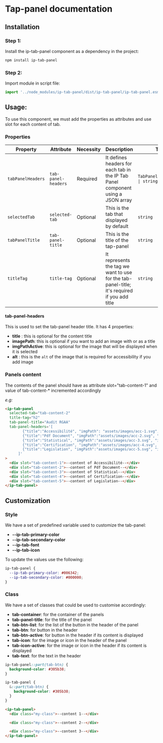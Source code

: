 # Tap-panel documentation

## Installation

### Step 1:

Install the ip-tab-panel component as a dependency in the project:

```bash
npm install ip-tab-panel
```

### Step 2:

Import module in script file:

```javascript or typescript
import '../node_modules/ip-tab-panel/dist/ip-tab-panel/ip-tab-panel.esm';
```

## Usage:

To use this component, we must add the properties as attributes and use slot for each content of tab.

### Properties

| Property          | Attribute           | Necessity | Description                                                                                  | Type                            | Default     |
| ----------------- | ------------------- | --------- | -------------------------------------------------------------------------------------------- | ------------------------------- | ----------- |
| `tabPanelHeaders` | `tab-panel-headers` | Required  | It defines headers for each tab in the IP Tab Panel component using a JSON array             | `TabPanelInterface[] \| string` | `undefined` |
| `selectedTab`     | `selected-tab`      | Optional  | This is the tab that displayed by default                                                    | `string`                        | `undefined` |
| `tabPanelTitle`   | `tab-panel-title`   | Optional  | This is the title of the tap-panel                                                           | `string`                        | `undefined` |
| `titleTag`        | `title-tag`         | Optional  | It represents the tag we want to use for the tab-panel-title; it's required if you add title | `string`                        | `undefined` |

#### tab-panel-headers

This is used to set the tab-panel header title. It has 4 properties:

- **title** : this is optional for the content title
- **imagePath**: this is optional if you want to add an image with or as a title
- **imgPathActive**: this is optional for the image that will be displayed when it is selected
- **alt** : this is the `alt` of the image that is required for accessibility if you add image

### Panels content

The contents of the panel should have as attribute slot="tab-content-1" and value of tab-content-\* incremented accordingly

_e.g:_

```html
<ip-tab-panel
  selected-tab="tab-content-2"
  title-tag="h2"
  tab-panel-title="Audit RGAA"
  tab-panel-headers='[
        {"title":"Accessibilité", "imgPath": "assets/images/acc-1.svg", "imgPathActive": "assets/images/acc-1-active.svg"},
        {"title":"Pdf Document", "imgPath":"assets/images/acc-2.svg", "imgPathActive": "assets/images/acc-2-active.svg"},
        {"title":"Statistical", "imgPath":"assets/images/acc-3.svg", "imgPathActive": "assets/images/acc-3-active.svg"},
        {"title":"Certification", "imgPath":"assets/images/acc-4.svg", "imgPathActive": "assets/images/acc-4-active.svg"},
        {"title":"Legislation", "imgPath":"assets/images/acc-5.svg", "imgPathActive": "assets/images/acc-5-active.svg"}
      ]'
>
  <div slot="tab-content-1">--content of Accessibilité--</div>
  <div slot="tab-content-2">--content of Pdf Document--</div>
  <div slot="tab-content-3">--content of Statistical--</div>
  <div slot="tab-content-4">--content of Certification--</div>
  <div slot="tab-content-5">--content of Legislation--</div>
</ip-tab-panel>
```

## Customization

### Style

We have a set of predefined variable used to customize the tab-panel:

- **--ip-tab-primary-color**
- **--ip-tab-secondary-color**
- **--ip-tab-font**
- **--ip-tab-icon**

To update the values use the following:

```css
ip-tab-panel {
  --ip-tab-primary-color: #006342;
  --ip-tab-secondary-color: #000000;
}
```

### Class

We have a set of classes that could be used to customise accordingly:

- **tab-container**: for the container of the panels
- **tab-panel-title**: for the title of the panel
- **tab-btn-list**: for the list of the button in the header of the panel
- **tab-btn**: for button in the header
- **tab-btn-active**: for button in the header if its content is displayed
- **tab-icon**: for the image or icon in the header of the panel
- **tab-icon-active**: for the image or icon in the header if its content is displayed
- **tab-text**: for the text in the header

```css
ip-tab-panel::part(tab-btn) {
  background-color: #305b38;
}
```

```scss
ip-tab-panel {
  &::part(tab-btn) {
    background-color: #305b38;
  }
}
```

```html
<ip-tab-panel>
  <div class="my-class">--content 1--</div>

  <div class="my-class">--content 2--</div>

  <div class="my-class">--content 3--</div>
</ip-tab-panel>
```

